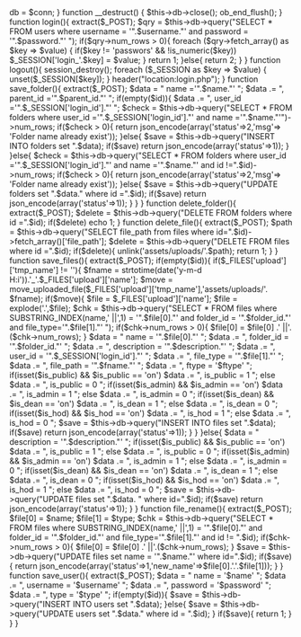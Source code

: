 <?php
session_start();
Class Action {
	private $db;

	public function __construct() {
		ob_start();
   	include 'db_connect.php';

    $this->db = $conn;
	}
	function __destruct() {
	    $this->db->close();
	    ob_end_flush();
	}

	function login(){
		extract($_POST);
		$qry = $this->db->query("SELECT * FROM users where username = '".$username."' and password = '".$password."' ");
		if($qry->num_rows > 0){
			foreach ($qry->fetch_array() as $key => $value) {
				if($key != 'passwors' && !is_numeric($key))
					$_SESSION['login_'.$key] = $value;
			}
			return 1;
		}else{
			return 2;
		}
	}
	function logout(){
		session_destroy();
		foreach ($_SESSION as $key => $value) {
			unset($_SESSION[$key]);
		}
		header("location:login.php");
	}

	function save_folder(){
		extract($_POST);
		$data = " name ='".$name."' ";
		$data .= ", parent_id ='".$parent_id."' ";
		if(empty($id)){
			$data .= ", user_id ='".$_SESSION['login_id']."' ";

			$check = $this->db->query("SELECT * FROM folders where user_id ='".$_SESSION['login_id']."' and name  ='".$name."'")->num_rows;
			if($check > 0){
				return json_encode(array('status'=>2,'msg'=> 'Folder name already exist'));
			}else{
				$save = $this->db->query("INSERT INTO folders set ".$data);
				if($save)
				return json_encode(array('status'=>1));
			}
		}else{
			$check = $this->db->query("SELECT * FROM folders where user_id ='".$_SESSION['login_id']."' and name  ='".$name."' and id !=".$id)->num_rows;
			if($check > 0){
				return json_encode(array('status'=>2,'msg'=> 'Folder name already exist'));
			}else{
				$save = $this->db->query("UPDATE folders set ".$data." where id =".$id);
				if($save)
				return json_encode(array('status'=>1));
			}

		}
	}

	function delete_folder(){
		extract($_POST);
		$delete = $this->db->query("DELETE FROM folders where id =".$id);
		if($delete)
			echo 1;
	}
	function delete_file(){
		extract($_POST);
		$path = $this->db->query("SELECT file_path from files where id=".$id)->fetch_array()['file_path'];
		$delete = $this->db->query("DELETE FROM files where id =".$id);
		if($delete){
					unlink('assets/uploads/'.$path);
					return 1;
				}
	}

	function save_files(){
		extract($_POST);
		if(empty($id)){
		if($_FILES['upload']['tmp_name'] != ''){
					$fname = strtotime(date('y-m-d H:i')).'_'.$_FILES['upload']['name'];
					$move = move_uploaded_file($_FILES['upload']['tmp_name'],'assets/uploads/'. $fname);

					if($move){
						$file = $_FILES['upload']['name'];
						$file = explode('.',$file);
						$chk = $this->db->query("SELECT * FROM files where SUBSTRING_INDEX(name,' ||',1) = '".$file[0]."' and folder_id = '".$folder_id."' and file_type='".$file[1]."' ");
						if($chk->num_rows > 0){
							$file[0] = $file[0] .' ||'.($chk->num_rows);
						}
						$data = " name = '".$file[0]."' ";
						$data .= ", folder_id = '".$folder_id."' ";
						$data .= ", description = '".$description."' ";
						$data .= ", user_id = '".$_SESSION['login_id']."' ";
						$data .= ", file_type = '".$file[1]."' ";
						$data .= ", file_path = '".$fname."' ";
						$data .= ", ftype = '$ftype' ";

						if(isset($is_public) && $is_public == 'on')
						$data .= ", is_public = 1 ";
						else
						$data .= ", is_public = 0 ";

						if(isset($is_admin) && $is_admin == 'on')
						$data .= ", is_admin = 1 ";
						else
						$data .= ", is_admin = 0 ";

						if(isset($is_dean) && $is_dean == 'on')
						$data .= ", is_dean = 1 ";
						else
						$data .= ", is_dean = 0 ";

						if(isset($is_hod) && $is_hod == 'on')
						$data .= ", is_hod = 1 ";
						else
						$data .= ", is_hod = 0 ";

						$save = $this->db->query("INSERT INTO files set ".$data);
						if($save)
						return json_encode(array('status'=>1));

					}

				}
			}else{
						$data = " description = '".$description."' ";
						if(isset($is_public) && $is_public == 'on')
						$data .= ", is_public = 1 ";
						else
						$data .= ", is_public = 0 ";

						if(isset($is_admin) && $is_admin == 'on')
						$data .= ", is_admin = 1 ";
						else
						$data .= ", is_admin = 0 ";

						if(isset($is_dean) && $is_dean == 'on')
						$data .= ", is_dean = 1 ";
						else
						$data .= ", is_dean = 0 ";

						if(isset($is_hod) && $is_hod == 'on')
						$data .= ", is_hod = 1 ";
						else
						$data .= ", is_hod = 0 ";

						$save = $this->db->query("UPDATE files set ".$data. " where id=".$id);
						if($save)
						return json_encode(array('status'=>1));
			}

	}
	function file_rename(){
		extract($_POST);
		$file[0] = $name;
		$file[1] = $type;
		$chk = $this->db->query("SELECT * FROM files where SUBSTRING_INDEX(name,' ||',1) = '".$file[0]."' and folder_id = '".$folder_id."' and file_type='".$file[1]."' and id != ".$id);
		if($chk->num_rows > 0){
			$file[0] = $file[0] .' ||'.($chk->num_rows);
			}
		$save = $this->db->query("UPDATE files set name = '".$name."' where id=".$id);
		if($save){
				return json_encode(array('status'=>1,'new_name'=>$file[0].'.'.$file[1]));
		}
	}
	function save_user(){
		extract($_POST);
		$data = " name = '$name' ";
		$data .= ", username = '$username' ";
		$data .= ", password = '$password' ";
		$data .= ", type = '$type' ";
		if(empty($id)){
			$save = $this->db->query("INSERT INTO users set ".$data);
		}else{
			$save = $this->db->query("UPDATE users set ".$data." where id = ".$id);
		}
		if($save){
			return 1;
		}
	}
}
